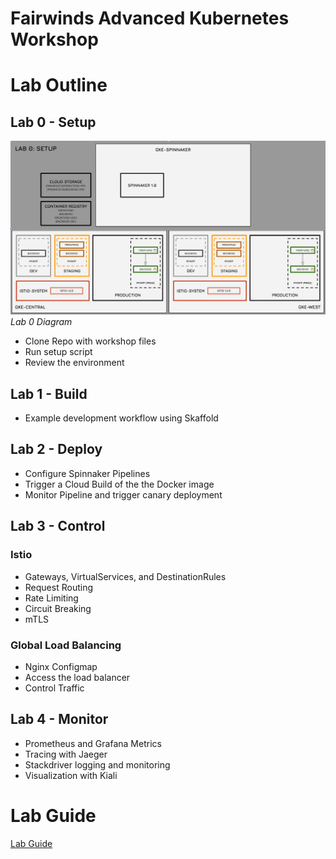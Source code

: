 # Fairwinds Advanced Kubernetes Workshop

# Lab Outline

## Lab 0 - Setup

![Lab 0 Diagram](diagrams/lab-0.png)*Lab 0 Diagram*

+  Clone Repo with workshop files
+  Run setup script
+  Review the environment

## Lab 1 - Build

+ Example development workflow using Skaffold

## Lab 2 - Deploy

+ Configure Spinnaker Pipelines
+ Trigger a Cloud Build of the the Docker image
+ Monitor Pipeline and trigger canary deployment

## Lab 3 - Control

### Istio

+ Gateways, VirtualServices, and DestinationRules
+ Request Routing
+ Rate Limiting
+ Circuit Breaking
+ mTLS

### Global Load Balancing

+ Nginx Configmap
+ Access the load balancer
+ Control Traffic

## Lab 4 - Monitor

+ Prometheus and Grafana Metrics
+ Tracing with Jaeger
+ Stackdriver logging and monitoring
+ Visualization with Kiali

# Lab Guide

[Lab Guide](docs/lab_guide.pdf)
